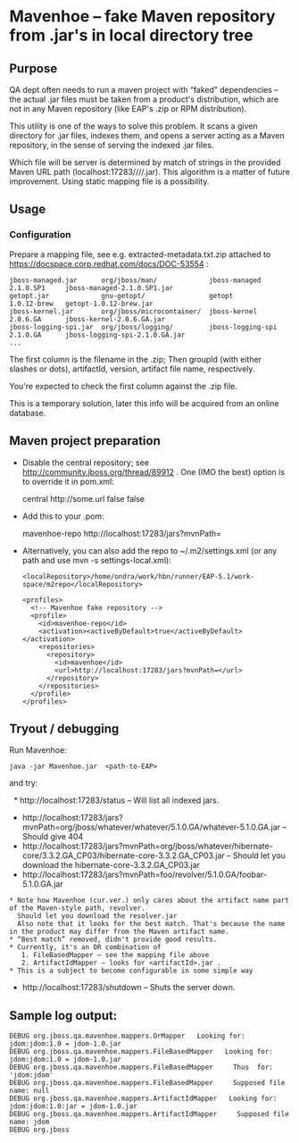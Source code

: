 
# Mavenhoe – fake Maven repository from .jar's in local directory tree

## Purpose

QA dept often needs to run a maven project with “faked” dependencies – the actual .jar files must be taken from a product's distribution, which are not in any Maven repository (like EAP's .zip or RPM distribution).

This utility is one of the ways to solve this problem. It scans a given directory for .jar files, indexes them, and opens a server acting as a Maven repository, in the sense of serving the indexed .jar files.

Which file will be server is determined by match of strings in the provided Maven URL path (localhost:17283/<group>/<artifact>/<version>/<filename>.jar). This algorithm is a matter of future improvement. Using static mapping file is a possibility.

## Usage

### Configuration

Prepare a mapping file, see e.g. extracted-metadata.txt.zip attached to https://docspace.corp.redhat.com/docs/DOC-53554 :


    jboss-managed.jar      org/jboss/man/             jboss-managed      2.1.0.SP1     jboss-managed-2.1.0.SP1.jar
    getopt.jar             gnu-getopt/                getopt             1.0.12-brew   getopt-1.0.12-brew.jar
    jboss-kernel.jar       org/jboss/microcontainer/  jboss-kernel       2.0.6.GA      jboss-kernel-2.0.6.GA.jar
    jboss-logging-spi.jar  org/jboss/logging/         jboss-logging-spi  2.1.0.GA      jboss-logging-spi-2.1.0.GA.jar
    ...


The first column is the filename in the .zip; Then groupId (with either slashes or dots), artifactId, version, artifact file name, respectively.

You're expected to check the first column against the .zip file.

This is a temporary solution, later this info will be acquired from an online database.

## Maven project preparation

* Disable the central repository; see http://community.jboss.org/thread/89912 . One (IMO the best) option is to override it in pom.xml:

    <repository>
      <id>central</id>
      <url>http://some.url</url>
      <snapshots><enabled>false</enabled></snapshots>
      <releases><enabled>false</enabled></releases>
    </repository>

* Add this to your .pom:

    <repository>
        <id>mavenhoe-repo</id>
        <url>http://localhost:17283/jars?mvnPath=</url>
    </repository>

* Alternatively, you can also add the repo to ~/.m2/settings.xml (or any path and use mvn -s settings-local.xml):

    <?xml version="1.0" encoding="UTF-8"?>
    <settings>

      <localRepository>/home/ondra/work/hbn/runner/EAP-5.1/work-space/m2repo</localRepository>

      <profiles>
        <!-- Mavenhoe fake repository -->
        <profile>
          <id>mavenhoe-repo</id>
          <activation><activeByDefault>true</activeByDefault></activation>
          <repositories>
            <repository>
              <id>mavenhoe</id>
              <url>http://localhost:17283/jars?mvnPath=</url>
            </repository>
          </repositories>
        </profile>
      </profiles>

    </settings>

## Tryout / debugging

Run Mavenhoe:

    java -jar Mavenhoe.jar  <path-to-EAP>

and try:

   * http://localhost:17283/status – Will list all indexed jars.
   * http://localhost:17283/jars?mvnPath=org/jboss/whatever/whatever/5.1.0.GA/whatever-5.1.0.GA.jar – Should give 404
   * http://localhost:17283/jars?mvnPath=org/jboss/whatever/hibernate-core/3.3.2.GA_CP03/hibernate-core-3.3.2.GA_CP03.jar – Should let you download the hibernate-core-3.3.2.GA_CP03.jar
   * http://localhost:17283/jars?mvnPath=foo/revolver/5.1.0.GA/foobar-5.1.0.GA.jar
     
    * Note how Mavenhoe (cur.ver.) only cares about the artifact name part of the Maven-style path, revolver.
      Should let you download the resolver.jar
      Also note that it looks for the best match. That's because the name in the product may differ from the Maven artifact name.
    * “Best match” removed, didn't provide good results.
    * Currently, it's an OR combination of
       1. FileBasedMapper – see the mapping file above
       2. ArtifactIdMapper – looks for <artifactId>.jar .
    * This is a subject to become configurable in some simple way

 * http://localhost:17283/shutdown – Shuts the server down.

## Sample log output:

    DEBUG org.jboss.qa.mavenhoe.mappers.OrMapper   Looking for: jdom:jdom:1.0 = jdom-1.0.jar
    DEBUG org.jboss.qa.mavenhoe.mappers.FileBasedMapper   Looking for: jdom:jdom:1.0 = jdom-1.0.jar
    DEBUG org.jboss.qa.mavenhoe.mappers.FileBasedMapper     Thus  for: 'jdom:jdom'
    DEBUG org.jboss.qa.mavenhoe.mappers.FileBasedMapper     Supposed file name: null
    DEBUG org.jboss.qa.mavenhoe.mappers.ArtifactIdMapper   Looking for: jdom:jdom:1.0:jar = jdom-1.0.jar
    DEBUG org.jboss.qa.mavenhoe.mappers.ArtifactIdMapper     Supposed file name: jdom
    DEBUG org.jboss
